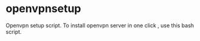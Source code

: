 # openvpnsetup
Openvpn setup script. To install openvpn server in one click , use this bash script.
